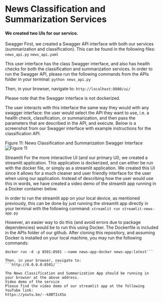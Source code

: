 # News Classification and Summarization Services

#### We created two UIs for our service. 
Swagger
First, we created a Swagger API interface with both our services (summarization and classification). This can be found in the following files:
```news_api.py```
```news_api.yaml```

This user interface has the class Swagger interface, and also has health checks for both the classification and summarization services. In order to run the Swagger API, please run the following commands from the APIs folder in your terminal: 
```python news_api.py```

Then, in your browser, navigate to:
```http://localhost:8080/ui/```

Please note that the Swagger interface is not dockerized.

The user interacts with this interface the same way they would with any swagger interface: the user would select the API they want to use, i.e. a health check, classification, or summarization, and then pass the parameters that are described in the API, and execute. Below is a screenshot from our Swagger interface with example instructions for the classification API.

Figure 11: News Classification and Summarization Swagger Interface
![Figure 11](https://github.com/SanaJahan/NewsSummarization/blob/main/Project%20Report.png)

Streamlit
For the more interactive UI (and our primary UI), we created a streamlit application. This application is dockerized, and can either be run with the docker file, or simply as a streamlit application. We created this UI since it allows for a much cleaner and user friendly interface for the user when using our application. Instead of describing how the user would use this in words, we have created a video demo of the streamlit app running in a Docker container below.

In order to run the streamlit app on your local device, as mentioned previously, this can be done by just running the streamlit app directly in your terminal with the following command:
```streamlit run streamlit-news-app.py```


However, an easier way to do this (and avoid errors due to package dependencies) would be to run this using Docker. The Dockerfile is included in the APIs folder of our github. After cloning this repository, and assuming Docker is installed on your local machine, you may run the following commands:
```docker build . -t news-app
docker run -d -p 8501:8501 --name news-app-docker news-app:latest```

Then, in your browser, navigate to:
```http://0.0.0.0:8501/```

The News Classification and Summarization App should be running in your browser at the above address.
Video demo of the service
Please find the video demo of our streamlit app at the following YouTube link:
https://youtu.be/--k8BTIsXSo 

